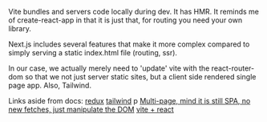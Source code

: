 Vite bundles and servers code locally during dev. It has HMR. It reminds me of create-react-app in that it is just that, for routing you need your own library.

Next.js includes several features that make it more complex compared to simply serving a static index.html file (routing, ssr).

In our case, we actually merely need to 'update' vite with the react-router-dom so that we not just server static sites, but a client side rendered single page app. Also, Tailwind.


Links aside from docs:
[redux](https://medium.com/@ishdagnesh/how-to-use-react-vite-js-with-redux-0aaf60835052)
[tailwind](https://www.youtube.com/watch?v=3YNijcxYvPk)
p
[Multi-page, mind it is still SPA, no new fetches, just manipulate the DOM](https://www.youtube.com/watch?v=p8ZjHpMo-E4)
[vite + react](https://medium.com/@galohernandez/vite-react-react-router-dom-the-latest-way-312ee887197e)
